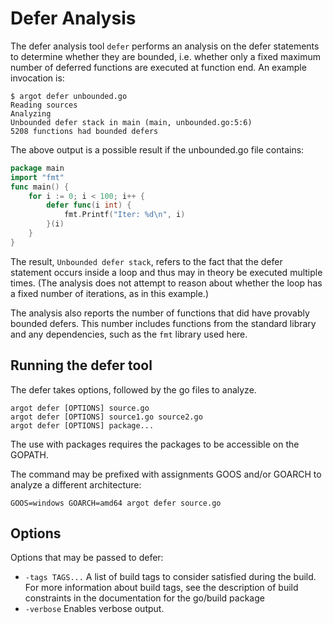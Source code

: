 
# Defer Analysis

The defer analysis tool `defer` performs an analysis on the defer statements to determine whether they are bounded, i.e. whether only a fixed maximum number of deferred functions are executed at function end. An example invocation is:

```
$ argot defer unbounded.go
Reading sources
Analyzing
Unbounded defer stack in main (main, unbounded.go:5:6)
5208 functions had bounded defers
```
The above output is a possible result if the unbounded.go file contains:

```go
package main
import "fmt"
func main() {
	for i := 0; i < 100; i++ {
		defer func(i int) {
			fmt.Printf("Iter: %d\n", i)
		}(i)
	}
}
```
The result, `Unbounded defer stack`, refers to the fact that the defer statement occurs inside a loop and thus may in theory be executed multiple times. (The analysis does not attempt to reason about whether the loop has a fixed number of iterations, as in this example.)

The analysis also reports the number of functions that did have provably bounded defers. This number includes functions from the standard library and any dependencies, such as the `fmt` library used here.

## Running the defer tool
The defer takes options, followed by the go files to analyze.
```
argot defer [OPTIONS] source.go
argot defer [OPTIONS] source1.go source2.go
argot defer [OPTIONS] package...
```

The use with packages requires the packages to be accessible on the GOPATH.

The command may be prefixed with assignments GOOS and/or GOARCH to analyze a different architecture:
```
GOOS=windows GOARCH=amd64 argot defer source.go
```

## Options
Options that may be passed to defer:

- `-tags TAGS...` A list of build tags to consider satisfied during the build. For more information about build tags, see the description of build constraints in the documentation for the go/build package
- `-verbose` Enables verbose output.
